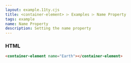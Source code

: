 ```yaml
---
layout: example.11ty.cjs
title: <container-element> ⌲ Examples ⌲ Name Property
tags: example
name: Name Property
description: Setting the name property
---
```


<container-element name="Earth"></container-element>

<h3>HTML</h3>

```html
<container-element name="Earth"></container-element>
```
